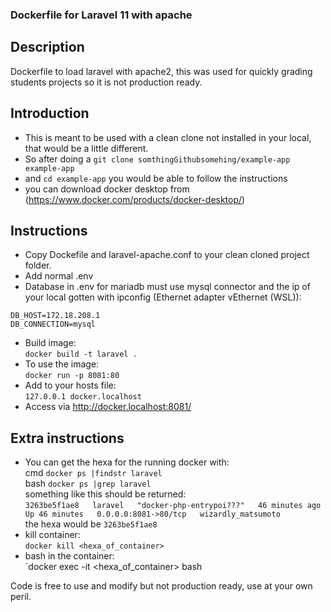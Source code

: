 ### Dockerfile for Laravel 11 with apache
## Description
Dockerfile to load laravel with apache2, this was used for quickly grading students projects so it is not production ready.

## Introduction
- This is meant to be used with a clean clone not installed in your local, that would be a little different.
- So after doing a `git clone somthingGithubsomehing/example-app example-app`
- and `cd example-app` you would be able to follow the instructions
- you can download docker desktop from (https://www.docker.com/products/docker-desktop/)
## Instructions
- Copy Dockefile and laravel-apache.conf to your clean cloned project folder. 
- Add normal .env
- Database in .env for mariadb must use mysql connector and the ip of your local gotten with ipconfig (Ethernet adapter vEthernet (WSL)): <br/>
```
DB_HOST=172.18.208.1 
DB_CONNECTION=mysql
```
- Build image: <br/>
`docker build -t laravel .`
- To use the image: <br/>
`docker run -p 8081:80 `
- Add to your hosts file:<br/>
`127.0.0.1 docker.localhost`
- Access via http://docker.localhost:8081/
## Extra instructions
- You can get the hexa for the running docker with:<br/>
cmd `docker ps |findstr laravel`<br/>
bash `docker ps |grep laravel`<br/>
something like this should be returned:<br/>
`3263be5f1ae8   laravel   "docker-php-entrypoi???"   46 minutes ago   Up 46 minutes   0.0.0.0:8081->80/tcp   wizardly_matsumoto`<br/>
the hexa would be `3263be5f1ae8`
- kill container:<br/>
`docker kill <hexa_of_container>`
- bash in the container:<br/>
`docker exec -it <hexa_of_container> bash

Code is free to use and modify but not production ready, use at your own peril.

